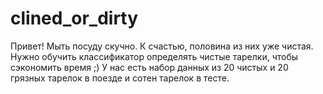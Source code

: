 # clined_or_dirty
Привет! Мыть посуду скучно. К счастью, половина из них уже чистая. Нужно обучить классификатор определять чистые тарелки, чтобы сэкономить время ;)
У нас есть набор данных из 20 чистых и 20 грязных тарелок в поезде и сотен тарелок в тесте.
